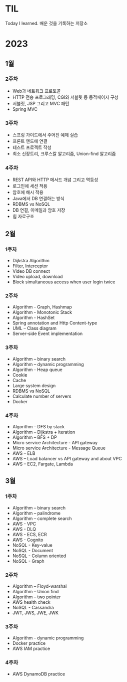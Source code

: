 # TIL
Today I learned. 배운 것을 기록하는 저장소

# 2023 

## 1월
### 2주차
- Web과 네트워크 프로토콜
- HTTP 전송 프로그래밍, CGI와 서블릿 등 동적페이지 구성
- 서블릿, JSP 그리고 MVC 패턴
- Spring MVC

### 3주차
- 스프링 가이드에서 주어진 예제 실습
- 프론트 엔드에 연결
- 테스트 프로젝트 작성 
- 최소 신장트리, 크루스칼 알고리즘, Union-find 알고리즘

### 4주차
- REST API와 HTTP 메서드 개념 그리고 멱등성
- 로그인에 세션 적용
- 암호에 해시 적용
- Java에서 DB 연결하는 방식
- RDBMS vs NoSQL
- DB 연결, 이메일과 암호 저장
- 힙 자료구조

## 2월
### 1주차
- Dijkstra Algorithm
- Filter, Interceptor
- Video DB connect
- Video upload, download
- Block simultaneous access when user login twice 
### 2주차
- Algorithm - Graph, Hashmap 
- Algorithm - Monotonic Stack
- Algorithm - HashSet
- Spring annotation and Http Content-type
- UML – Class diagram
- Server-side Event implementation

### 3주차
- Algorithm – binary search
- Algorithm – dynamic programming
- Algorithm - Heap queue 
- Cookie
- Cache
- Large system design
- RDBMS vs NoSQL
- Calculate number of servers
- Docker

### 4주차
- Algorithm – DFS by stack
- Algorithm – Dijkstra + iteration 
- Algorithm – BFS + DP
- Micro service Architecture - API gateway
- Micro service Architecture - Message Queue 
- AWS – ELB
- AWS – Load balancer vs API gateway and about VPC 
- AWS – EC2, Fargate, Lambda

## 3월
### 1주차
- Algorithm – binary search
- Algorithm – palindrome
- Algorithm – complete search
- AWS - VPC
- AWS - DLQ
- AWS - ECS, ECR
- AWS - Cognito
- NoSQL - Key-value
- NoSQL - Document
- NoSQL - Column oriented
- NoSQL - Graph

### 2주차
- Algorithm – Floyd-warshal
- Algorithm – Union find
- Algorithm – two pointer
- AWS health check
- NoSQL - Cassandra
- JWT, JWS, JWE, JWK

### 3주차
- Algorithm - dynamic programming
- Docker practice
- AWS IAM practice

### 4주차
- AWS DynamoDB practice